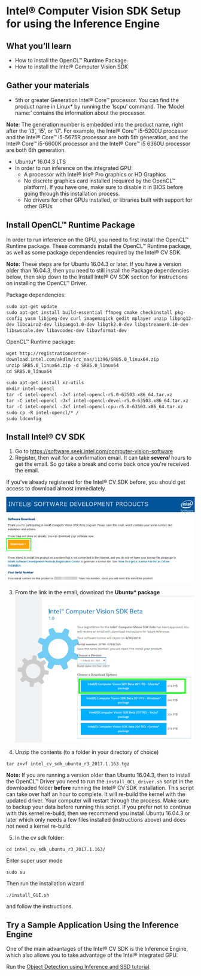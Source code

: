 # Intel® Computer Vision SDK Setup for using the Inference Engine

## What you’ll learn
  * How to install the OpenCL™ Runtime Package
  * How to install the Intel® Computer Vision SDK 

## Gather your materials
  * 5th or greater Generation Intel® Core™ processor. You can find the product name in Linux\* by running the ‘lscpu’ command. The ‘Model name:’ contains the information about the processor.

**Note**: The generation number is embedded into the product name, right after the ‘i3’, ‘i5’, or ‘i7’.  For example, the Intel® Core™ i5-5200U processor and the Intel® Core™ i5-5675R processor are both 5th generation, and the Intel® Core™ i5-6600K processor and the Intel® Core™ i5 6360U processor are both 6th generation.

  * Ubuntu\* 16.04.3 LTS
  * In order to run inference on the integrated GPU:  
	* A processor with Intel® Iris® Pro graphics or HD Graphics 
	* No discrete graphics card installed (required by the OpenCL™ platform).  If you have one, make sure to disable it in BIOS before going through this installation process.
	* No drivers for other GPUs installed, or libraries built with support for other GPUs   
	
## Install OpenCL™ Runtime Package
In order to run inference on the GPU, you need to first install the OpenCL™ Runtime package. These commands install the OpenCL™ Runtime package, as well as some package dependencies required by the Intel® CV SDK. 

**Note:** These steps are for Ubuntu 16.04.3 or later.  If you have a version older than 16.04.3, then you need to still install the Package dependencies below, then skip down to the Install Intel® CV SDK section for instructions on installing the OpenCL™ Driver.

Package dependencies:
```
sudo apt-get update
sudo apt-get install build-essential ffmpeg cmake checkinstall pkg-config yasm libjpeg-dev curl imagemagick gedit mplayer unzip libpng12-dev libcairo2-dev libpango1.0-dev libgtk2.0-dev libgstreamer0.10-dev libswscale.dev libavcodec-dev libavformat-dev
```

OpenCL™ Runtime package:
```
wget http://registrationcenter-download.intel.com/akdlm/irc_nas/11396/SRB5.0_linux64.zip
unzip SRB5.0_linux64.zip -d SRB5.0_linux64
cd SRB5.0_linux64
```
``` 
sudo apt-get install xz-utils
mkdir intel-opencl
tar -C intel-opencl -Jxf intel-opencl-r5.0-63503.x86_64.tar.xz
tar -C intel-opencl -Jxf intel-opencl-devel-r5.0-63503.x86_64.tar.xz
tar -C intel-opencl -Jxf intel-opencl-cpu-r5.0-63503.x86_64.tar.xz
sudo cp -R intel-opencl/* /
sudo ldconfig
```

## Install Intel® CV SDK
1. Go to https://software.seek.intel.com/computer-vision-software
2. Register, then wait for a confirmation email.  It can take *__several__* hours to get the email. So go take a break and come back once you're received the email. 

If you've already registered for the Intel® CV SDK before, you should get access to download almost immediately.

![](images/email-confirmation.jpg)  

3. From the link in the email, download the __Ubuntu\* package__
![](images/download-page-1.jpg)  

4. Unzip the contents (to a folder in your directory of choice)
```
tar zxvf intel_cv_sdk_ubuntu_r3_2017.1.163.tgz
```

**Note:** If you are running a version older than Ubuntu 16.04.3, then to install the OpenCL™ Driver you need to run the ```install_OCL_driver.sh``` script in the downloaded folder **before** running the Intel® CV SDK installation.  This script can take over half an hour to complete.  It will re-build the kernel with the updated driver.  Your computer will restart through the process. Make sure to backup your data before running this script.  If you prefer not to continue with this kernel re-build, then we recommend you install Ubuntu 16.04.3 or later which only needs a few files installed (instructions above) and does not need a kernel re-build.

5. In the cv sdk folder: 
```
cd intel_cv_sdk_ubuntu_r3_2017.1.163/
```
Enter super user mode  
```
sudo su
```
Then run the installation wizard  
```
./install_GUI.sh
```
and follow the instructions.

## Try a Sample Application Using the Inference Engine
One of the main advantages of the Intel® CV SDK is the Inference Engine, which also allows you to take advantage of the Intel® integrated GPU.  

Run the [Object Detection using Inference and SSD tutorial](../1-object-detection-ssd).


